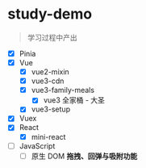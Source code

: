 # study-demo

> 学习过程中产出

- [x] Pinia
- [x] Vue
  - [x] vue2-mixin
  - [x] vue3-cdn
  - [x] vue3-family-meals
    - [x] vue3 全家桶 - 大圣
  - [x] vue3-setup
- [x] Vuex
- [x] React
  - [x] mini-react
- [ ] JavaScript
  - [ ] 原生 DOM **拖拽、回弹与吸附功能**